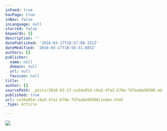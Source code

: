 ```yaml
---
inFeed: true
hasPage: true
inNav: false
inLanguage: null
starred: false
keywords: []
description: ''
datePublished: '2016-03-17T18:57:00.151Z'
dateModified: '2016-03-17T18:56:31.085Z'
authors: []
publisher:
  name: null
  domain: null
  url: null
  favicon: null
title: ''
author: []
sourcePath: _posts/2016-03-17-ce34a954-c8a5-47a2-b70e-fd7ea0a90508.md
published: true
url: ce34a954-c8a5-47a2-b70e-fd7ea0a90508/index.html
_type: Article

---
```

![](https://the-grid-user-content.s3-us-west-2.amazonaws.com/c8b21a3b-8c2d-462e-8757-4c4d6043793f.png)